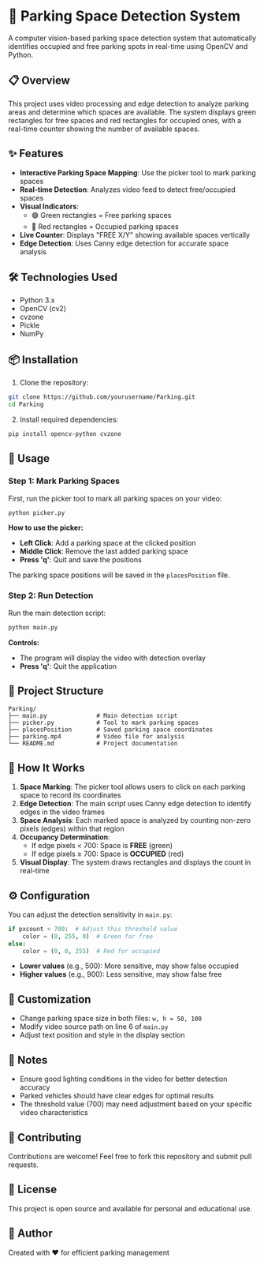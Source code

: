 # 🚗 Parking Space Detection System

A computer vision-based parking space detection system that automatically identifies occupied and free parking spots in real-time using OpenCV and Python.

## 📋 Overview

This project uses video processing and edge detection to analyze parking areas and determine which spaces are available. The system displays green rectangles for free spaces and red rectangles for occupied ones, with a real-time counter showing the number of available spaces.

## ✨ Features

- **Interactive Parking Space Mapping**: Use the picker tool to mark parking spaces
- **Real-time Detection**: Analyzes video feed to detect free/occupied spaces
- **Visual Indicators**: 
  - 🟢 Green rectangles = Free parking spaces
  - 🔴 Red rectangles = Occupied parking spaces
- **Live Counter**: Displays "FREE X/Y" showing available spaces vertically
- **Edge Detection**: Uses Canny edge detection for accurate space analysis

## 🛠️ Technologies Used

- Python 3.x
- OpenCV (cv2)
- cvzone
- Pickle
- NumPy

## 📦 Installation

1. Clone the repository:
```bash
git clone https://github.com/yourusername/Parking.git
cd Parking
```

2. Install required dependencies:
```bash
pip install opencv-python cvzone
```

## 🚀 Usage

### Step 1: Mark Parking Spaces

First, run the picker tool to mark all parking spaces on your video:

```bash
python picker.py
```

**How to use the picker:**
- **Left Click**: Add a parking space at the clicked position
- **Middle Click**: Remove the last added parking space
- **Press 'q'**: Quit and save the positions

The parking space positions will be saved in the `placesPosition` file.

### Step 2: Run Detection

Run the main detection script:

```bash
python main.py
```

**Controls:**
- The program will display the video with detection overlay
- **Press 'q'**: Quit the application

## 📁 Project Structure

```
Parking/
├── main.py              # Main detection script
├── picker.py            # Tool to mark parking spaces
├── placesPosition       # Saved parking space coordinates
├── parking.mp4          # Video file for analysis
└── README.md            # Project documentation
```

## 🎯 How It Works

1. **Space Marking**: The picker tool allows users to click on each parking space to record its coordinates
2. **Edge Detection**: The main script uses Canny edge detection to identify edges in the video frames
3. **Space Analysis**: Each marked space is analyzed by counting non-zero pixels (edges) within that region
4. **Occupancy Determination**: 
   - If edge pixels < 700: Space is **FREE** (green)
   - If edge pixels ≥ 700: Space is **OCCUPIED** (red)
5. **Visual Display**: The system draws rectangles and displays the count in real-time

## ⚙️ Configuration

You can adjust the detection sensitivity in `main.py`:

```python
if pxcount < 700:  # Adjust this threshold value
    color = (0, 255, 0)  # Green for free
else:
    color = (0, 0, 255)  # Red for occupied
```

- **Lower values** (e.g., 500): More sensitive, may show false occupied
- **Higher values** (e.g., 900): Less sensitive, may show false free

## 🎨 Customization

- Change parking space size in both files: `w, h = 50, 100`
- Modify video source path on line 6 of `main.py`
- Adjust text position and style in the display section

## 📝 Notes

- Ensure good lighting conditions in the video for better detection accuracy
- Parked vehicles should have clear edges for optimal results
- The threshold value (700) may need adjustment based on your specific video characteristics

## 🤝 Contributing

Contributions are welcome! Feel free to fork this repository and submit pull requests.

## 📄 License

This project is open source and available for personal and educational use.

## 👤 Author

Created with ❤️ for efficient parking management

